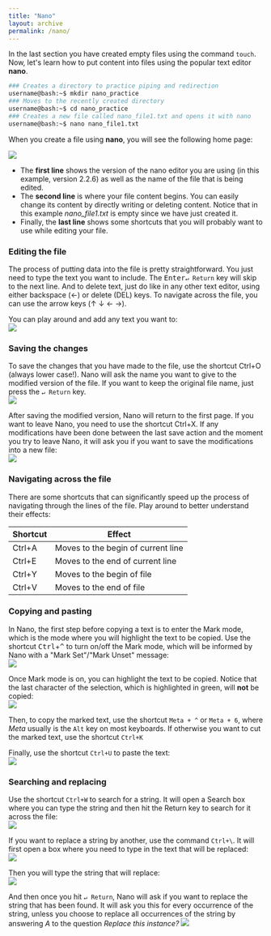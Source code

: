 ```yaml
---
title: "Nano"
layout: archive
permalink: /nano/
---  
```


In the last section you have created empty files using the command `touch`. Now, let's learn how to put content into files using the popular text editor **nano**.  

```bash  
### Creates a directory to practice piping and redirection
username@bash:~$ mkdir nano_practice  
### Moves to the recently created directory
username@bash:~$ cd nano_practice  
### Creates a new file called nano_file1.txt and opens it with nano  
username@bash:~$ nano nano_file1.txt
```

When you create a file using **nano**, you will see the following home page: 

![](/images/nano_01.PNG)  

* The **first line** shows the version of the nano editor you are using (in this example, version 2.2.6) as well as the name of the file that is being edited.  
* The **second line** is where your file content begins. You can easily change its content by directly writing or deleting content. Notice that in this example *nano_file1.txt* is empty since we have just created it.
* Finally, the **last line** shows some shortcuts that you will probably want to use while editing your file.  

### Editing the file  
The process of putting data into the file is pretty straightforward. You just need to type the text you want to include. The <kbd>Enter</kbd>`↵ Return` key will skip to the next line. And to delete text, just do like in any other text editor, using either backspace (←) or delete (DEL) keys. To navigate across the file, you can use the arrow keys (↑ ↓ ← →). 

You can play around and add any text you want to:  
![](/images/nano_02.PNG) 

### Saving the changes  
To save the changes that you have made to the file, use the shortcut Ctrl+O (always lower case!). Nano will ask the name you want to give to the modified version of the file. If you want to keep the original file name, just press the `↵ Return` key.  
![](/images/nano_03.PNG)  

After saving the modified version, Nano will return to the first page. If you want to leave Nano, you need to use the shortcut Ctrl+X. If any modifications have been done between the last save action and the moment you try to leave Nano, it will ask you if you want to save the modifications into a new file:  
![](/images/nano_04.PNG)

### Navigating across the file  
There are some shortcuts that can significantly speed up the process of navigating through the lines of the file. Play around to better understand their effects:   

|Shortcut|Effect|
|---|---|
|Ctrl+A|Moves to the begin of current line|
|Ctrl+E|Moves to the end of current line|
|Ctrl+Y|Moves to the begin of file|
|Ctrl+V|Moves to the end of file|  

### Copying and pasting  
In Nano, the first step before copying a text is to enter the Mark mode, which is the mode where you will highlight the text to be copied. Use the shortcut <kbd>Ctrl</kbd>+<kbd>^</kbd> to turn on/off the Mark mode, which will be informed by Nano with a "Mark Set"/"Mark Unset" message:  
![](/images/nano_05.PNG)

Once Mark mode is on, you can highlight the text to be copied. Notice that the last character of the selection, which is highlighted in green, will **not** be copied:   
![](/images/nano_06.PNG)

Then, to copy the marked text, use the shortcut `Meta + ^` or `Meta + 6`, where *Meta* usually is the `Alt` key on most keyboards. If otherwise you want to cut the marked text, use the shortcut `Ctrl+K`

Finally, use the shortcut `Ctrl+U` to paste the text:  
![](/images/nano_07.PNG)

### Searching and replacing 
Use the shortcut `Ctrl+W` to search for a string. It will open a Search box where you can type the string and then hit the Return key to search for it across the file:   
![](/images/nano_08.PNG)  

If you want to replace a string by another, use the command `Ctrl+\`. It will first open a box where you need to type in the text that will be replaced:  
![](/images/nano_09.PNG)  

Then you will type the string that will replace:  
![](/images/nano_10.PNG) 

And then once you hit `↵ Return`, Nano will ask if you want to replace the string that has been found. It will ask you this for every occurrence of the string, unless you choose to replace all occurrences of the string by answering *A* to the question *Replace this instance?*
![](/images/nano_11.PNG) 

